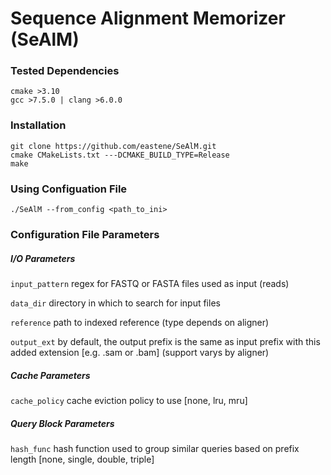 # Sequence Alignment Memorizer (SeAlM)

### Tested Dependencies
```$xslt
cmake >3.10
gcc >7.5.0 | clang >6.0.0
```

### Installation
```$xslt
git clone https://github.com/eastene/SeAlM.git
cmake CMakeLists.txt ---DCMAKE_BUILD_TYPE=Release
make
```

### Using Configuation File
```$xslt
./SeAlM --from_config <path_to_ini>
```

### Configuration File Parameters
##### I/O Parameters
```input_pattern``` regex for FASTQ or FASTA files used as input (reads)

```data_dir``` directory in which to search for input files

```reference``` path to indexed reference (type depends on aligner)

```output_ext``` by default, the output prefix is the same as input prefix 
with this added extension [e.g. .sam or .bam] (support varys by aligner)

##### Cache Parameters
```cache_policy``` cache eviction policy to use [none, lru, mru]

##### Query Block Parameters
```hash_func``` hash function used to group similar queries based on prefix length [none, single, double, triple]
